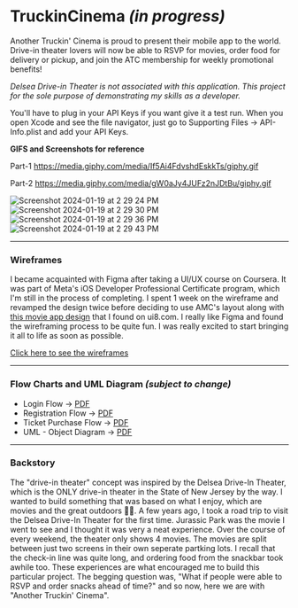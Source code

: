 # TruckinCinema _(in progress)_
Another Truckin' Cinema is proud to present their mobile app to the world. Drive-in theater lovers will now be able to RSVP for movies, order food for delivery or pickup, and join the ATC membership for weekly promotional benefits!

_Delsea Drive-in Theater is not associated with this application. This project for the sole purpose of demonstrating my skills as a developer._

You'll have to plug in your API Keys if you want give it a test run. When you open Xcode and see the file navigator, just go to Supporting Files -> API-Info.plist and add your API Keys.

**GIFS and Screenshots for reference**

Part-1
https://media.giphy.com/media/If5Ai4FdvshdEskkTs/giphy.gif

Part-2
https://media.giphy.com/media/gW0aJy4JUFz2nJDtBu/giphy.gif



![Screenshot 2024-01-19 at 2 29 24 PM](https://github.com/AshleyCanty/TruckinCinema/assets/18271283/173e0ea2-f8b1-4c12-854c-9df2bc9c570b)
![Screenshot 2024-01-19 at 2 29 30 PM](https://github.com/AshleyCanty/TruckinCinema/assets/18271283/62cee67b-0b9e-4519-ae23-31846d493fa9)
![Screenshot 2024-01-19 at 2 29 36 PM](https://github.com/AshleyCanty/TruckinCinema/assets/18271283/c5494cca-04bc-44fc-add4-d83576b1e68d)
![Screenshot 2024-01-19 at 2 29 43 PM](https://github.com/AshleyCanty/TruckinCinema/assets/18271283/62f17fc6-702b-40a1-bada-313e8ea25c6a)





----------------------

### Wireframes
I became acquainted with Figma after taking a UI/UX course on Coursera. It was part of Meta's iOS Developer Professional Certificate program, which I'm still in the process of completing. I spent 1 week on the wireframe and revamped the design twice before deciding to use AMC's layout along with [this movie app design](https://ui8.net/enver-studio-ffdda4/products/cinemax---movie-apps-ui-kits) that I found on ui8.com. I really like Figma and found the wireframing process to be quite fun. I was really excited to start bringing it all to life as soon as possible. 

[Click here to see the wireframes](https://www.figma.com/file/4liFti5eWpvnhMLRl7qiRj/Truckin'-Cinema?type=design&node-id=0%3A1&mode=design&t=E0pKTa2AQP9wU2Dh-1)

----------------------

### Flow Charts and UML Diagram _(subject to change)_

  * Login Flow -> [PDF](https://drive.google.com/file/d/1Arge3kHS7mNSa68OHg1ZKrE_qDJvdXSR/view?usp=share_link)
  * Registration Flow -> [PDF](https://drive.google.com/file/d/13B4611rEZcatBUMfMtnUcZKH6h21Cvnv/view?usp=share_link)
  * Ticket Purchase Flow -> [PDF](https://drive.google.com/file/d/10xKSh9OTpX6pbtoUpamu7P_3D34QErLS/view?usp=sharing)
  * UML - Object Diagram -> [PDF](https://drive.google.com/file/d/1uEa36dQCRr1jNP9TogUZ44b3GDdemIEE/view?usp=share_link)


    
----------------------


### Backstory
The "drive-in theater" concept was inspired by the Delsea Drive-In Theater, which is the ONLY drive-in theater in the State of New Jersey by the way. I wanted to build something that was based on what I enjoy, which are movies and the great outdoors 🎥🌳. A few years ago, I took a road trip to visit the Delsea Drive-In Theater for the first time. Jurassic Park was the movie I went to see and I thought it was very a neat experience. Over the course of every weekend, the theater only shows 4 movies. The movies are split between just two screens in their own seperate partking lots. I recall that the check-in line was quite long, and ordering food from the snackbar took awhile too. These experiences are what encouraged me to build this particular project. The begging question was, "What if people were able to RSVP and order snacks ahead of time?" and so now, here we are with "Another Truckin' Cinema". 

